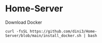 # Home-Server

Download Docker
```
curl -fsSL https://github.com/dini3/Home-Server/blob/main/install_docker.sh | bash
```
